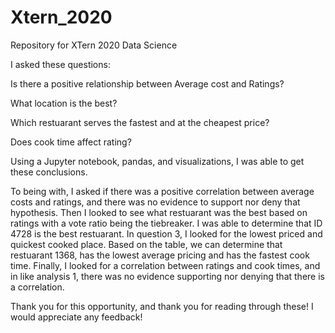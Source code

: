 # Xtern_2020
 Repository for XTern 2020 Data Science

I asked these questions:

Is there a positive relationship between Average cost and Ratings?

What location is the best?

Which restuarant serves the fastest and at the cheapest price?

Does cook time affect rating?

Using a Jupyter notebook, pandas, and visualizations, I was able to get these conclusions.

To being with, I asked if there was a positive correlation between average costs and ratings, and there was no evidence to support nor deny that hypothesis. Then I looked to see what restuarant was the best based on ratings with a vote ratio being the tiebreaker. I was able to determine that ID 4728 is the best restuarant. In question 3, I looked for the lowest priced and quickest cooked place. Based on the table, we can determine that restuarant 1368, has the lowest average pricing and has the fastest cook time. Finally, I looked for a correlation between ratings and cook times, and in like analysis 1, there was no evidence supporting nor denying that there is a correlation.

Thank you for this opportunity, and thank you for reading through these! I would appreciate any feedback!
